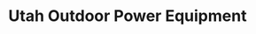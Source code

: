---
title: "Utah Outdoor Power Equipment"
url: /cedar-city/utah-outdoor-power-equipment/
shop: groundskeeping
---